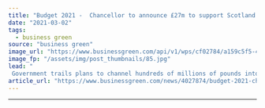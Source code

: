 ```yaml
---
title: "Budget 2021 -  Chancellor to announce £27m to support Scotland's clean energy transition"
date: "2021-03-02"
tags: 
  - business green
source: "business green"
image_url: "https://www.businessgreen.com/api/v1/wps/cf02784/a159c5f5-4ad0-43f9-9fae-a175da4bb816/10/North-sea-oil-rig-185x114.jpg"
image_fp: "/assets/img/post_thumbnails/85.jpg"
lead: "
 Government trails plans to channel hundreds of millions of pounds into shifting the UK's oil and gas sector towards a cleaner future ..."
article_url: "https://www.businessgreen.com/news/4027874/budget-2021-chancellor-announce-gbp27m-support-scotland-clean-energy-transition"
---
```


---
